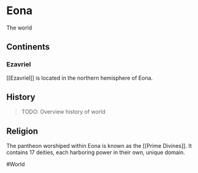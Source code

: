 # Eona
The world

## Continents
### Ezavriel
[[Ezavriel]] is located in the northern hemisphere of Eona.

## History
> TODO: Overview history of world

## Religion
The pantheon worshiped within Eona is known as the [[Prime Divines]]. It contains 17 deities, each harboring power in their own, unique domain. 

#World